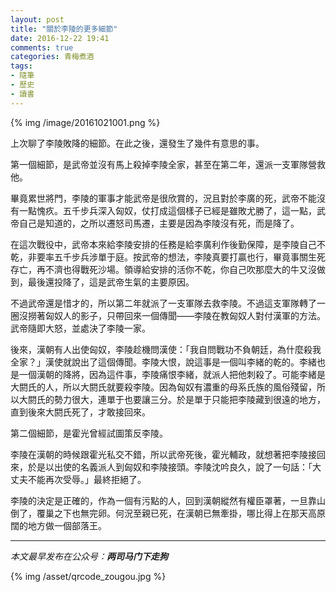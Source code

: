 ```yaml
---
layout: post
title: "關於李陵的更多細節"
date: 2016-12-22 19:41
comments: true
categories: 青梅煮酒
tags:
- 隨筆
- 歷史
- 讀書
---
```


{% img /image/20161021001.png %}

上次聊了李陵敗降的細節。在此之後，還發生了幾件有意思的事。

第一個細節，是武帝並沒有馬上殺掉李陵全家，甚至在第二年，還派一支軍隊營救他。

畢竟累世將門，李陵的軍事才能武帝是很欣賞的，況且對於李廣的死，武帝不能沒有一點愧疚。五千步兵深入匈奴，仗打成這個樣子已經是雖敗尤勝了，這一點，武帝自己是知道的，之所以遷怒司馬遷，主要是因為李陵沒有死，而是降了。

在這次戰役中，武帝本來給李陵安排的任務是給李廣利作後勤保障，是李陵自己不乾，非要率五千步兵涉單于庭。按武帝的想法，李陵真要打贏也行，畢竟事關生死存亡，再不濟也得戰死沙場。領導給安排的活你不乾，你自己吹那麼大的牛又沒做到，最後還投降了，這是武帝生氣的主要原因。

不過武帝還是惜才的，所以第二年就派了一支軍隊去救李陵。不過這支軍隊轉了一圈沒撈著匈奴人的影子，只帶回來一個傳聞——李陵在教匈奴人對付漢軍的方法。武帝隨即大怒，並處決了李陵一家。

後來，漢朝有人出使匈奴，李陵趁機問漢使：「我自問戰功不負朝廷，為什麼殺我全家？」漢使就說出了這個傳聞。李陵大恨，說這事是一個叫李緒的乾的。李緒也是一個漢朝的降將，因為這件事，李陵痛恨李緒，就派人把他刺殺了。可能李緒是大閼氏的人，所以大閼氏就要殺李陵。因為匈奴有濃重的母系氏族的風俗殘留，所以大閼氏的勢力很大，連單于也要讓三分。於是單于只能把李陵藏到很遠的地方，直到後來大閼氏死了，才敢接回來。

第二個細節，是霍光曾經試圖策反李陵。

李陵在漢朝的時候跟霍光私交不錯，所以武帝死後，霍光輔政，就想著把李陵接回來，於是以出使的名義派人到匈奴和李陵接頭。李陵沈吟良久，說了一句話：「大丈夫不能再次受辱。」最終拒絕了。

李陵的決定是正確的，作為一個有污點的人，回到漢朝縱然有權臣罩著，一旦靠山倒了，覆巢之下也無完卵。何況至親已死，在漢朝已無牽掛，哪比得上在那天高原闊的地方做一個部落王。

<hr>

*本文最早发布在公众号：__两司马门下走狗__*

{% img /asset/qrcode_zougou.jpg %}
